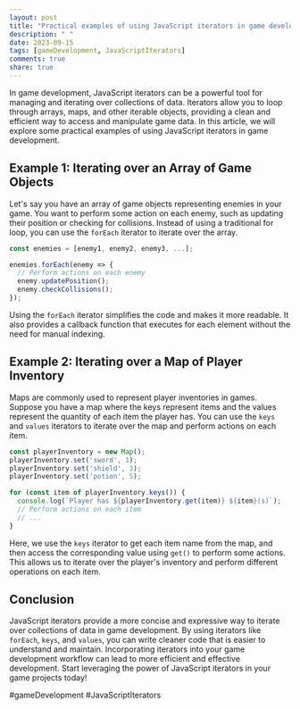 ```yaml
---
layout: post
title: "Practical examples of using JavaScript iterators in game development"
description: " "
date: 2023-09-15
tags: [gameDevelopment, JavaScriptIterators]
comments: true
share: true
---
```


In game development, JavaScript iterators can be a powerful tool for managing and iterating over collections of data. Iterators allow you to loop through arrays, maps, and other iterable objects, providing a clean and efficient way to access and manipulate game data. In this article, we will explore some practical examples of using JavaScript iterators in game development.

## Example 1: Iterating over an Array of Game Objects

Let's say you have an array of game objects representing enemies in your game. You want to perform some action on each enemy, such as updating their position or checking for collisions. Instead of using a traditional for loop, you can use the `forEach` iterator to iterate over the array.

```javascript
const enemies = [enemy1, enemy2, enemy3, ...];

enemies.forEach(enemy => {
  // Perform actions on each enemy
  enemy.updatePosition();
  enemy.checkCollisions();
});
```

Using the `forEach` iterator simplifies the code and makes it more readable. It also provides a callback function that executes for each element without the need for manual indexing.

## Example 2: Iterating over a Map of Player Inventory

Maps are commonly used to represent player inventories in games. Suppose you have a map where the keys represent items and the values represent the quantity of each item the player has. You can use the `keys` and `values` iterators to iterate over the map and perform actions on each item.

```javascript
const playerInventory = new Map();
playerInventory.set('sword', 1);
playerInventory.set('shield', 3);
playerInventory.set('potion', 5);

for (const item of playerInventory.keys()) {
  console.log(`Player has ${playerInventory.get(item)} ${item}(s)`);
  // Perform actions on each item
  // ...
}
```

Here, we use the `keys` iterator to get each item name from the map, and then access the corresponding value using `get()` to perform some actions. This allows us to iterate over the player's inventory and perform different operations on each item.

## Conclusion

JavaScript iterators provide a more concise and expressive way to iterate over collections of data in game development. By using iterators like `forEach`, `keys`, and `values`, you can write cleaner code that is easier to understand and maintain. Incorporating iterators into your game development workflow can lead to more efficient and effective development. Start leveraging the power of JavaScript iterators in your game projects today!

#gameDevelopment #JavaScriptIterators